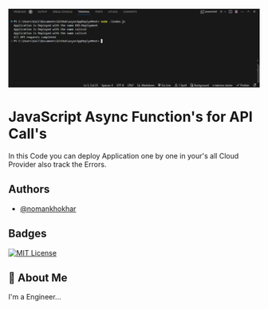 ![Project Screenshot](./APICALLS.png)
# JavaScript Async Function's for API Call's

In this Code you can deploy Application one by one in your's all Cloud Provider 
also track the Errors.

## Authors

- [@nomankhokhar](https://www.github.com/nomankhokhar)

## Badges

[![MIT License](https://img.shields.io/badge/License-MIT-green.svg)](https://choosealicense.com/licenses/mit/)

## 🚀 About Me

I'm a Engineer...